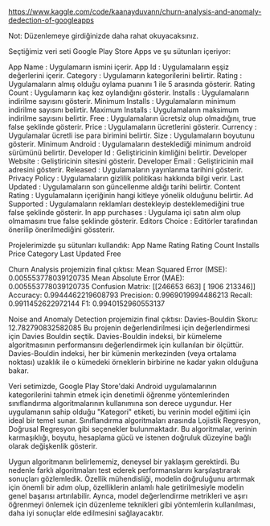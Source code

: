 https://www.kaggle.com/code/kaanayduvann/churn-analysis-and-anomaly-dedection-of-googleapps

Not: Düzenlemeye girdiğinizde daha rahat okuyacaksınız.


Seçtiğimiz veri seti Google Play Store Apps ve şu sütunları içeriyor:

   App Name : Uygulamarın ismini içerir.
   App Id   : Uygulamaların eşşiz değerlerini içerir.
   Category : Uygulamarın kategorilerini belirtir.
   Rating   : Uygulamaların almış olduğu oylama puanını 1 ile 5 arasında gösterir.
   Rating Count : Uygulamarın kaç kez oylandığını gösterir.
   Installs : Uygulamaların indirilme sayısını gösterir.
   Minimum Installs : Uygulamaların minimum indirilme sayısını belirtir.
   Maximum Installs : Uygulamaların maksimum indirilme sayısını belirtir.
   Free : Uygulamaların ücretsiz olup olmadığını, true false şeklinde gösterir.
   Price : Uygulamaların ücretlerini gösterir.
   Currency : Uygulamalar ücretli ise para birimini belirtir.
   Size : Uygulamaların boyutunu gösterir.
   Minimum Android : Uygulamaların desteklediği minimum android sürümünü belirtir.
   Developer Id : Geliştiricinin kimliğini belirtir.
   Developer Website : Geliştiricinin sitesini gösterir.
   Developer Email : Geliştiricinin mail adresini gösterir.
   Released : Uygulamaların yayınlanma tarihini gösterir.
   Privacy Policy : Uygulamaların gizlilik politikası hakkında bilgi verir.
   Last Updated : Uygulamaların son güncellenme aldığı tarihi belirtir.
   Content Rating : Uygulamaların içeriğinin hangi kitleye yönelik olduğunu belirtir.
   Ad Supported : Uygulamaların reklamları destekleyip desteklemediğini true false şeklinde gösterir.
   In app purchases : Uygulama içi satın alım olup olmamasını true false şeklinde gösterir.
   Editors Choice : Editörler tarafından önerilip önerilmediğini gössterir.

Projelerimizde şu sütunları kullandık:
  App Name
  Rating
  Rating Count
  Installs
  Price
  Category
  Last Updated
  Free

  Churn Analysis projemizin final çıktısı:
  Mean Squared Error (MSE): 0.005553778039120735
  Mean Absolute Error (MAE): 0.005553778039120735
  Confusion Matrix:
      [[246653    663]
       [  1906 213346]]
  Accuracy: 0.9944462219608793
  Precision: 0.9969019994486213
  Recall: 0.9911452622972144
  F1: 0.9940152960553137

Noise and Anomaly Detection projemizin final çıktısı:
  Davies-Bouldin Skoru: 12.782790832582085
  Bu projenin değerlendirilmesi için değerlendirmesi için Davies Bouldin seçtik. Davies-Bouldin indeksi, bir kümeleme algoritmasının performansını değerlendirmek 
  için kullanılan bir ölçüttür. Davies-Bouldin indeksi, her bir kümenin merkezinden (veya ortalama noktası) uzaklık ile o kümedeki örneklerin birbirine ne kadar      yakın olduğuna bakar.


Veri setimizde, Google Play Store'daki Android uygulamalarının kategorilerini tahmin etmek için denetimli öğrenme yöntemlerinden sınıflandırma algoritmalarının kullanımına son derece uygundur. Her uygulamanın sahip olduğu "Kategori" etiketi, bu verinin model eğitimi için ideal bir temel sunar. Sınıflandırma algoritmaları arasında Lojistik Regresyon, Doğrusal Regresyon gibi seçenekler bulunmaktadır. Bu algoritmalar, verinin karmaşıklığı, boyutu, hesaplama gücü ve istenen doğruluk düzeyine bağlı olarak değişkenlik gösterir.

Uygun algoritmanın belirlememiz, deneysel bir yaklaşım gerektirdi. Bu nedenle farklı algoritmaları test ederek performanslarını karşılaştırarak sonuçları gözlemledik. Özellik mühendisliği, modelin doğruluğunu artırmak için önemli bir adım olup, özelliklerin anlamlı hale getirilmesiyle modelin genel başarısı artırılabilir. Ayrıca, model değerlendirme metrikleri ve aşırı öğrenmeyi önlemek için düzenleme teknikleri gibi yöntemlerin kullanılması, daha iyi sonuçlar elde edilmesini sağlayacaktır.
